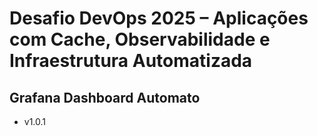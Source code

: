 # Desafio DevOps 2025 – Aplicações com Cache, Observabilidade e Infraestrutura Automatizada

## Grafana Dashboard Automato

- v1.0.1
